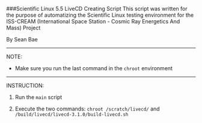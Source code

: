 ###Scientific Linux 5.5 LiveCD Creating Script
This script was written for the purpose of automatizing the Scientific Linux testing environment for the ISS-CREAM (International Space Station - Cosmic Ray Energetics And Mass) Project

By Sean Bae

----

NOTE:

- Make sure you run the last command in the `chroot` environment

----

INSTRUCTION:

1. Run the `main` script

2. Execute the two commands: `chroot /scratch/livecd/` and `/build/livecd/livecd-3.1.0/build-livecd.sh`
